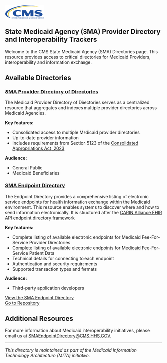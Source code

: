 
<img src="CMS.png" alt="CMS Logo" width="25%" style="vertical-align: middle;" />

## State Medicaid Agency (SMA)  Provider Directory and Interoperability Trackers

Welcome to the CMS State Medicaid Agency (SMA) Directories page. This resource provides access to critical directories for Medicaid Providers, interoperability and information exchange.

## Available Directories

### [SMA Provider Directory of Directories](state-medicaid-provider-directories.md)

The Medicaid Provider Directory of Directories  serves as a centralized resource that aggregates and indexes multiple provider directories across Medicaid Agencies. 

**Key features:**

- Consolidated access to multiple Medicaid provider directories
- Up-to-date provider information
- Includes requirements from Section 5123 of the [Consolidated Appropriations Act, 2023](https://www.congress.gov/117/bills/hr2617/BILLS-117hr2617enr.pdf")

**Audience:**

- General Public
- Medicaid Beneficiaries  


### [SMA Endpoint Directory](https://github.com/CMSgov/SMA-Endpoint-Directory)

The Endpoint Directory provides a comprehensive listing of electronic service endpoints for health information exchange within the Medicaid environment. This resource enables systems to discover where and how to send information electronically. It is structured after the [CARIN Alliance FHIR API endpoint directory framework](https://confluence.hl7.org/spaces/FHIR/pages/113672758/Endpoint+directory+implementations+and+frameworks")

**Key features:**

- Complete listing of available electronic endpoints for Medicaid Fee-For-Service Provider Directories
- Complete listing of available electronic endpoints for Medicaid Fee-For-Service Patient Data
- Technical details for connecting to each endpoint
- Authentication and security requirements
- Supported transaction types and formats

**Audience:**
- Third-party application developers 

[View the SMA Endpoint Directory](https://github.com/CMSgov/SMA-Endpoint-Directory/blob/main/SMAEndpointDirectory.csv)\
[Go to Repository](https://github.com/CMSgov/SMA-Endpoint-Directory)

## Additional Resources

For more information about Medicaid interoperability initiatives, please email us at SMAEndpointDirectory@CMS.HHS.GOV.



---

*This directory is maintained as part of the Medicaid Information Technology Architecture (MITA) initiative.*
